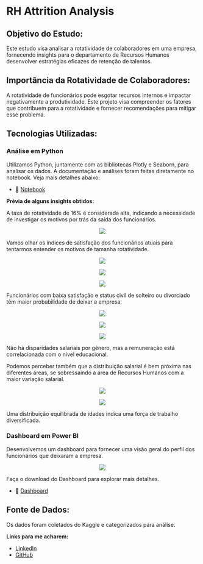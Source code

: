 # RH Attrition Analysis 

## Objetivo do Estudo:
Este estudo visa analisar a rotatividade de colaboradores em uma empresa, fornecendo insights para o departamento de Recursos Humanos desenvolver estratégias eficazes de retenção de talentos.

## Importância da Rotatividade de Colaboradores:
A rotatividade de funcionários pode esgotar recursos internos e impactar negativamente a produtividade. Este projeto visa compreender os fatores que contribuem para a rotatividade e fornecer recomendações para mitigar esse problema.

## Tecnologias Utilizadas:

### Análise em Python
Utilizamos Python, juntamente com as bibliotecas Plotly e Seaborn, para analisar os dados. A documentação e análises foram feitas diretamente no notebook. 
Veja mais detalhes abaixo:
 - 🔗 [Notebook](https://nbviewer.org/github/milexias/hr-attrition/blob/main/attrition_analysis.ipynb)

**Prévia de alguns insights obtidos:**

A taxa de rotatividade de 16% é considerada alta, indicando a necessidade de investigar os motivos por trás da saída dos funcionários.
<p align="center">
  <img src="https://github.com/milexias/hr-attrition/blob/main/imagens/ex_funcionarios.png"/>
</p>

Vamos olhar os índices de satisfação dos funcionários atuais para tentarmos entender os motivos de tamanha rotatividade.

<p align="center">
  <img src="https://github.com/milexias/hr-attrition/blob/main/imagens/satisfacao_geral.png"/>
</p>

<p align="center">
  <img src="https://github.com/milexias/hr-attrition/blob/main/imagens/ambiente_trabalho.png"/>
</p>

<p align="center">
  <img src="https://github.com/milexias/hr-attrition/blob/main/imagens/estado_civil.png"/>
</p>

Funcionários com baixa satisfação e status civil de solteiro ou divorciado têm maior probabilidade de deixar a empresa.

<p align="center">
  <img src="https://github.com/milexias/hr-attrition/blob/main/imagens/renda_genero.png"/>
</p>

<p align="center">
  <img src="https://github.com/milexias/hr-attrition/blob/main/imagens/renda_educacao.png"/>
</p>

<p align="center">
  <img src="https://github.com/milexias/hr-attrition/blob/main/imagens/renda_area_atuacao.png"/>
</p>

Não há disparidades salariais por gênero, mas a remuneração está correlacionada com o nível educacional.

Podemos perceber também que a distribuição salarial é bem próxima nas diferentes áreas, se sobressaindo a área de Recursos Humanos com a maior variação salarial. 

<p align="center">
  <img src="https://github.com/milexias/hr-attrition/blob/main/imagens/idade_funcionarios.png"/>
</p>

<p align="center">
  <img src="https://github.com/milexias/hr-attrition/blob/main/imagens/idade_anos_trabalho.png"/>
</p>

Uma distribuição equilibrada de idades indica uma força de trabalho diversificada.

### Dashboard em Power BI

Desenvolvemos um dashboard para fornecer uma visão geral do perfil dos funcionários que deixaram a empresa. 

<p align="center">
  <img src="https://github.com/milexias/hr-attrition/blob/main/imagens/dash_hr_attrition.png"/>
</p>

Faça o download do Dashboard para explorar mais detalhes.
 - 🔗 [Dashboard](https://github.com/milexias/hr-attrition/blob/main/Hr_Attrition.pbix)

## Fonte de Dados:
Os dados foram coletados do Kaggle e categorizados para análise.

**Links para me acharem:**
* [LinkedIn](https://www.linkedin.com/in/alexia-ssantos/)
* [GitHub](https://github.com/milexias)
